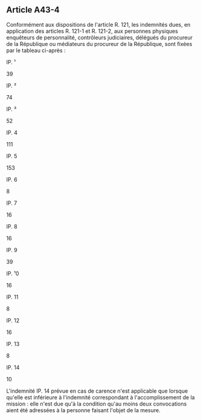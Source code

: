 Article A43-4
----
Conformément aux dispositions de l'article R. 121, les indemnités dues, en
application des articles R. 121-1 et R. 121-2, aux personnes physiques
enquêteurs de personnalité, contrôleurs judiciaires, délégués du procureur de la
République ou médiateurs du procureur de la République, sont fixées par le
tableau ci-après :

IP. ¹

39

IP. ²

74

IP. ³

52

IP. 4

111

IP. 5

153

IP. 6

8

IP. 7

16

IP. 8

16

IP. 9

39

IP. ¹0

16

IP. 11

8

IP. 12

16

IP. 13

8

IP. 14

10

L'indemnité IP. 14 prévue en cas de carence n'est applicable que lorsque qu'elle
est inférieure à l'indemnité correspondant à l'accomplissement de la mission :
elle n'est due qu'à la condition qu'au moins deux convocations aient été
adressées à la personne faisant l'objet de la mesure.
